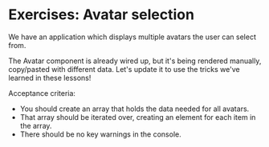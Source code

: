 # Exercises: Avatar selection

We have an application which displays multiple avatars the user can select from.

The Avatar component is already wired up, but it's being rendered manually, copy/pasted with different data. Let's update it to use the tricks we've learned in these lessons!

Acceptance criteria:

* You should create an array that holds the data needed for all avatars.
* That array should be iterated over, creating an <Avatar /> element for each item in the array.
* There should be no key warnings in the console.
